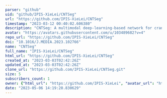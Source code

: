 ```yaml
---
parser: "github"
uid: "github/IPIS-XieLei/CNTSeg"
url: "https://github.com/IPIS-XieLei/CNTSeg"
timestamp: "2023-03-12 00:40:02.606380"
description: "CNTSeg: A multimodal deep-learning-based network for cranial nerves tract segmentation"
avatar: "https://avatars.githubusercontent.com/u/103489682?v=4"
repo_url: "https://github.com/IPIS-XieLei/CNTSeg"
doi: "10.1016/J.MEDIA.2023.102766"
name: "CNTSeg"
full_name: "IPIS-XieLei/CNTSeg"
html_url: "https://github.com/IPIS-XieLei/CNTSeg"
created_at: "2023-03-03T02:42:26Z"
updated_at: "2023-03-03T02:42:26Z"
clone_url: "https://github.com/IPIS-XieLei/CNTSeg.git"
size: 5
subscribers_count: 1
owner: {"html_url": "https://github.com/IPIS-XieLei", "avatar_url": "https://avatars.githubusercontent.com/u/103489682?v=4", "login": "IPIS-XieLei", "type": "User"}
date: "2023-05-06 14:19:20.830629"
---
```

